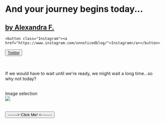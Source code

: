 
<html>
  <link rel="stylesheet" href="//maxcdn.bootstrapcdn.com/bootstrap/3.3.1/css/bootstrap.min.css"/>
  <link rel="stylesheet" class="text/css" href="https://codepen.io/AlexandraGF/pen/weddOr.css"/>
  <link rel="stylesheet" class="text/javascript" href="https://codepen.io/AlexandraGF/pen/weddOr.js"/>

  <h1 class="text-heading">And your journey begins today...</h1>
  <a href="https://unnoticed.blog"><h2 class="text-2">by Alexandra F.</h2></a>
  
    <button class="Instagram"><a href="https://www.instagram.com/unnoticedblog/">Instagram</a></button>
 
   <button class="Twitter">
              <a href="https://twitter.com/unnoticedblog">Twitter</a></button><br>
  <br><br>
  
  <p class="Paragraph">If we would have to wait until we're ready, we might wait a long time...so why not today?</p><br>
 
  <div id="myDiv">
  Image selection<br>
  <img id="myImage" src="https://unnoticeddotblog.files.wordpress.com/2017/04/img_3525-2.jpg?w=2000&h=1500&crop=1">
</div>
<br><br>
<input type="button" onclick="randomImg()" value="-------> Click Me! <--------">
  
  
  
  <script>
  window.randomImg = function() {
    var myImage = new Array();
    myImage[0] = "https://unnoticeddotblog.files.wordpress.com/2017/04/img_4042.jpg?w=2000&h=1500&crop=1";
    myImage[1] = "https://unnoticeddotblog.files.wordpress.com/2017/06/img_3806.jpg?w=2000&h=1500&crop=1";
    myImage[2] = "https://unnoticeddotblog.files.wordpress.com/2017/05/img_4082.jpg?w=2000&h=1500&crop=1";
    var random = Math.floor(Math.random() * myImage.length);
    document.getElementById("myImage").src = myImage[random];
  }
  </script>
  
</html>
